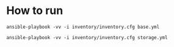 # How to run

`ansible-playbook -vv -i inventory/inventory.cfg base.yml`

`ansible-playbook -vv -i inventory/inventory.cfg storage.yml`
